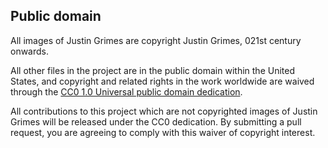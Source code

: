 ## Public domain

All images of Justin Grimes are copyright Justin Grimes, 021st century onwards.

All other files in the project are in the public domain within the United States, and copyright and related rights in the work worldwide are waived through the [CC0 1.0 Universal public domain dedication](http://creativecommons.org/publicdomain/zero/1.0/).

All contributions to this project which are not copyrighted images of Justin Grimes will be released under the CC0 dedication. By submitting a pull request, you are agreeing to comply with this waiver of copyright interest.